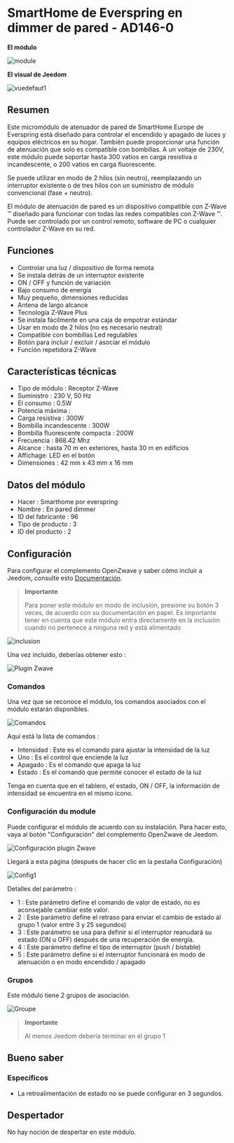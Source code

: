 # SmartHome de Everspring en dimmer de pared - AD146-0

**El módulo**

![module](images/smarthomebyeverspring.AD146-0/module.jpg)

**El visual de Jeedom**

![vuedefaut1](images/smarthomebyeverspring.AD146-0/vuedefaut1.jpg)

## Resumen

Este micromódulo de atenuador de pared de SmartHome Europe de Everspring está diseñado para controlar el encendido y apagado de luces y equipos eléctricos en su hogar. También puede proporcionar una función de atenuación que solo es compatible con bombillas. A un voltaje de 230V, este módulo puede soportar hasta 300 vatios en carga resistiva o incandescente, o 200 vatios en carga fluorescente.

Se puede utilizar en modo de 2 hilos (sin neutro), reemplazando un interruptor existente o de tres hilos con un suministro de módulo convencional (fase + neutro).

El módulo de atenuación de pared es un dispositivo compatible con Z-Wave ™ diseñado para funcionar con todas las redes compatibles con Z-Wave ™. Puede ser controlado por un control remoto, software de PC o cualquier controlador Z-Wave en su red.

## Funciones

-   Controlar una luz / dispositivo de forma remota
-   Se instala detrás de un interruptor existente
-   ON / OFF y función de variación
-   Bajo consumo de energía
-   Muy pequeño, dimensiones reducidas
-   Antena de largo alcance
-   Tecnología Z-Wave Plus
-   Se instala fácilmente en una caja de empotrar estándar
-   Usar en modo de 2 hilos (no es necesario neutral)
-   Compatible con bombillas Led regulables
-   Botón para incluir / excluir / asociar el módulo
-   Función repetidora Z-Wave

## Características técnicas

-   Tipo de módulo : Receptor Z-Wave
-   Suministro : 230 V, 50 Hz
-   El consumo : 0.5W
-   Potencia máxima :
-   Carga resistiva : 300W
-   Bombilla incandescente : 300W
-   Bombilla fluorescente compacta : 200W
-   Frecuencia : 868.42 Mhz
-   Alcance : hasta 70 m en exteriores, hasta 30 m en edificios
-   Affichage: LED en el botón
-   Dimensiones : 42 mm x 43 mm x 16 mm

## Datos del módulo

-   Hacer : Smarthome por everspring
-   Nombre : En pared dimmer
-   ID del fabricante : 96
-   Tipo de producto : 3
-   ID del producto : 2

## Configuración

Para configurar el complemento OpenZwave y saber cómo incluir a Jeedom, consulte esto [Documentación](https://doc.jeedom.com/es_ES/plugins/automation%20protocol/openzwave/).

> **Importante**
>
> Para poner este módulo en modo de inclusión, presione su botón 3 veces, de acuerdo con su documentación en papel. Es importante tener en cuenta que este módulo entra directamente en la inclusión cuando no pertenece a ninguna red y está alimentado

![inclusion](images/smarthomebyeverspring.AD146-0/inclusion.jpg)

Una vez incluido, deberías obtener esto :

![Plugin Zwave](images/smarthomebyeverspring.AD146-0/information.jpg)

### Comandos

Una vez que se reconoce el módulo, los comandos asociados con el módulo estarán disponibles.

![Comandos](images/smarthomebyeverspring.AD146-0/commandes.jpg)

Aquí está la lista de comandos :

-   Intensidad : Este es el comando para ajustar la intensidad de la luz
-   Uno : Es el control que enciende la luz
-   Apagado : Es el comando que apaga la luz
-   Estado : Es el comando que permite conocer el estado de la luz

Tenga en cuenta que en el tablero, el estado, ON / OFF, la información de intensidad se encuentra en el mismo icono.

### Configuración du module

Puede configurar el módulo de acuerdo con su instalación. Para hacer esto, vaya al botón "Configuración" del complemento OpenZwave de Jeedom.

![Configuración plugin Zwave](images/plugin/bouton_configuration.jpg)

Llegará a esta página (después de hacer clic en la pestaña Configuración)

![Config1](images/smarthomebyeverspring.AD146-0/config1.jpg)

Detalles del parámetro :

-   1 : Este parámetro define el comando de valor de estado, no es aconsejable cambiar este valor.
-   2 : Este parámetro define el retraso para enviar el cambio de estado al grupo 1 (valor entre 3 y 25 segundos)
-   3 : Este parámetro se usa para definir si el interruptor reanudará su estado (ON u OFF) después de una recuperación de energía.
-   4 : Este parámetro define el tipo de interruptor (push / bistable)
-   5 : Este parámetro define si el interruptor funcionará en modo de atenuación o en modo encendido / apagado

### Grupos

Este módulo tiene 2 grupos de asociación.

![Groupe](images/smarthomebyeverspring.AD146-0/groupe.jpg)

> **Importante**
>
> Al menos Jeedom debería terminar en el grupo 1

## Bueno saber

### Específicos

-   La retroalimentación de estado no se puede configurar en 3 segundos.

## Despertador

No hay noción de despertar en este módulo.
